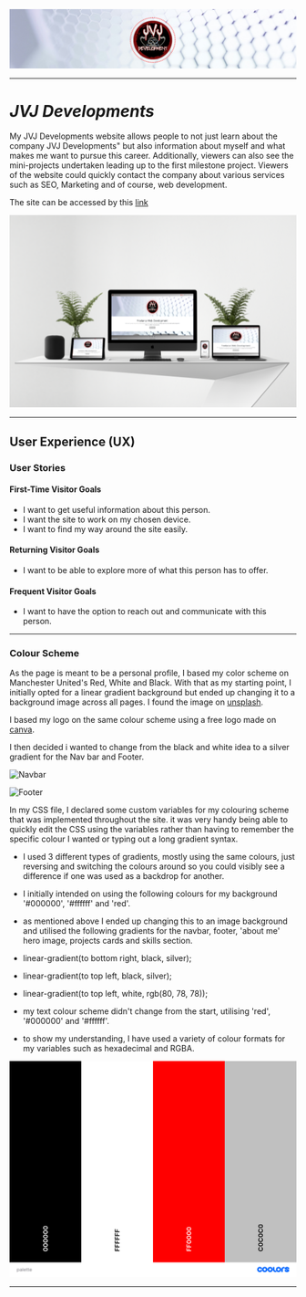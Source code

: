 ![JVJ Dev logo](documentation/jvjdev_doc_logo.PNG)

---

# *JVJ Developments*

My JVJ Developments website allows people to not just learn about the company JVJ Developments" but also information about myself and what makes me want to pursue this career. Additionally, viewers can also see the mini-projects undertaken leading up to the first milestone project. Viewers of the website could quickly contact the company about various services such as SEO, Marketing and of course, web development.

The site can be accessed by this [link](https://berniemachub.github.io/Milestone-Project-1/)

![Responsive Mockup](documentation/responsive_mockup.PNG)

---

## User Experience (UX)

### User Stories

#### First-Time Visitor Goals

- I want to get useful information about this person.
- I want the site to work on my chosen device.
- I want to find my way around the site easily.

#### Returning Visitor Goals

- I want to be able to explore more of what this person has to offer.

#### Frequent Visitor Goals

- I want to have the option to reach out and communicate with this person.

---

### Colour Scheme

As the page is meant to be a personal profile, I based my color scheme on Manchester United's Red, White and Black. With that as my starting point, I initially opted for a linear gradient background but ended up changing it to a background image across all pages. I found the image on [unsplash](https://unsplash.com/photos/a-white-abstract-background-with-hexagonal-shapes-rAH_wlhdURM).

I based my logo on the same colour scheme using a free logo made on [canva](https://canva.com).

I then decided i wanted to change from the black and white idea to a silver gradient for the Nav bar and Footer.

![Navbar](documentation/navbar.jpg)

![Footer](documentation/footer.jpg)
   
In my CSS file, I declared some custom variables for my colouring scheme that was implemented throughout the site. it was very handy being able to quickly edit the CSS using the variables rather than having to remember the specific colour I wanted or typing out a long gradient syntax.

- I used 3 different types of gradients, mostly using the same colours, just reversing and switching the colours around so you could visibly see a difference if one was used as a backdrop for another.

- I initially intended on using the following colours for my background '#000000', '#ffffff' and 'red'.

- as mentioned above I ended up changing this to an image background and utilised the following gradients for the navbar, footer, 'about me' hero image, projects cards and skills section.

- linear-gradient(to bottom right, black, silver);
- linear-gradient(to top left, black, silver);
- linear-gradient(to top left, white, rgb(80, 78, 78));

- my text colour scheme didn't change from the start, utilising 'red', '#000000' and '#ffffff'.

- to show my understanding, I have used a variety of colour formats for my variables such as hexadecimal and RGBA.

![final-scheme](documentation/palette.PNG)

---